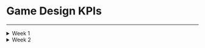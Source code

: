 # Game Design KPIs

---

<details>

<summary>Week 1</summary>

## Documentation KPIs

| Documentation                  | To target | Current | Next week's objective |
|--------------------------------|-----------|---------|-----------------------|
| Functional specifications (V1) | 100%      | 60%     | 80%                   |
| Technical specification (V1)   | 100%      | 50%     | 70%                   |
| Test plan (V1)                 | 100%      | 25%     | 50%                   |
| Stage mock up documented       | 100%      | 70%     | 100%                  |

- **Functional specifications (V1)**
  - 0%: nothing
  - 70%: written
  - 100%: validated by the group

- **Technical specification (V1)**
  - 0%: nothing
  - 70%: written
  - 100%: validated by the group

- **Test plan (V1)**
  - 0%: nothing
  - 70%: written
  - 100%: validated by the group

- **Stage mock up documented**
  - 0%: nothing
  - 35%: draft
  - 70%: validated by the group
  - 100%: insert in documentation

## Deliverables KPIs

| Deliverables       | To target | Current | Next week's objective |
|--------------------|-----------|---------|-----------------------|
| Game idea document | 100%      | 100%    | /                     |
| Prototype          | 100%      | 0%      | 100%                  |

- **Game idea document:**
  - 0%: nothing
  - 70%: written
  - 90%: validated by the group
  - 100%: sent to Konstantinos Dimopoulos (PDF format) and pushed on Github

- **Prototype:**
  - 0%: nothing
  - 70%: written
  - 90%: validated by the group
  - 100%: sent to Konstantinos Dimopoulos (PDF format) and pushed on Github

## Testing KPIs

| Testing   | To target | Current | Next week's objective |
|-----------|-----------|---------|-----------------------|
| Test case | 51/51     | 0/51    | 0/51                  |

- **Test case**: number of test that passed

## Game development KPIs

| Game development                  | To target   | Current         | Next week's objective |
|-----------------------------------|-------------|-----------------|-----------------------|
| Stage designed on Unreal Engine   | Implemented | Not implemented | Implemented           |

- **Level 1 designed on Unreal Engine**: implemented and push on github

---

</details>

<details>

<summary>Week 2</summary>

## Documentation KPIs

| Documentation                   | To target | Current | Next week's objective |
|---------------------------------|-----------|---------|-----------------------|
| Functionnal specifications (V1) | 100%      | 100%    | /                     |
| Technical specification (V1)    | 100%      | 100%    | /                     |
| Test plan (V1)                  | 100%      | 100%    | /                     |
| Stage mock up documented        | 100%      | 100%    | 100%                  |
| Functionnal specifications (V2) | 100%      | 20%     | 40%                   |
| Technical specification (V2)    | 100%      | 10%     | 40%                   |
| Test plan (V2)                  | 100%      | 10%     | 30%                   |

- **Functional specifications (V1 and V2)**
  - 0%: nothing
  - 70%: written
  - 100%: validated by the group

- **Technical specification (V1 and V2)**
  - 0%: nothing
  - 70%: written
  - 100%: validated by the group

- **Test plan (V1 and V2)**
  - 0%: nothing
  - 70%: written
  - 100%: validated by the group

- **stage mock up documented**
  - 0%: nothing
  - 35%: draft
  - 70%: validated by the group
  - 100%: insert in documentation

## Deliverables KPIs

| Deliverables       | To target   | Current             | Next week's objective             |
|--------------------|-------------|---------------------|-----------------------------------|
| Game idea document | 100%        | 100%                | /                                 |
| Prototype          | Implemented | Implemented         | /                                 |
| Prototype survey   | 100%        | 100%                | /                                 |
| Vertical slice     | Implemented | Nothing implemented | Design part Implemented           |

- **Game idea document:**
  - 0%: nothing
  - 70%: written
  - 90%: validated by the group
  - 100%: sent to Konstantinos Dimopoulos (PDF format) and pushed on Github

- **Prototype*:**
  - tested by at least 3 different people
  - implemented and push on github

- **Prototype survey:**
  - 0%: nothing
  - 70%: written
  - 80%: validated by the group
  - 90%: Answered by at least 3 people
  - 100%: Pushed on Github

- **Vertical slice:**
  - All the design part will be implemented and push on Github

## Testing KPIs

| Testing   | To target | Current | Next week's objective |
|-----------|-----------|---------|-----------------------|
| Test case | 51/51     | 0/51    | 0/51                  |

- **Test case**: number of test that passed

## Game development KPIs

| Game development                  | To target   | Current         | Next week's objective |
|-----------------------------------|-------------|-----------------|-----------------------|
| Stage designed on Unreal Engine   | Implemented | Not implemented | Implemented           |

- **Level 1 designed on Unreal Engine**: implemented and push on github

---

</details>
